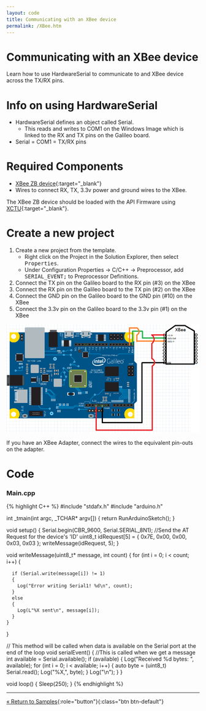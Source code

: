 ```yaml
---
layout: code
title: Communicating with an XBee device
permalink: /XBee.htm
---
```


# Communicating with an XBee device
Learn how to use HardwareSerial to communicate to and XBee device across the TX/RX pins.

# Info on using HardwareSerial

* HardwareSerial defines an object called Serial.
    * This reads and writes to COM1 on the Windows Image which is linked to the RX and TX pins on the Galileo board.<br/>
* Serial = COM1 = TX/RX pins

# Required Components
* [XBee ZB device](http://www.digi.com/products/wireless-wired-embedded-solutions/zigbee-rf-modules/zigbee-mesh-module/xbee-zb-module){:target="_blank"}
* Wires to connect RX, TX, 3.3v power and ground wires to the XBee.

The XBee ZB device should be loaded with the API Firmware using [XCTU](http://www.digi.com/support/productdetail?pid=3352&osvid=57&type=utilities){:target="_blank"}.

# Create a new project

1. Create a new project from the template.
    * Right click on the Project in the Solution Explorer, then select <kbd>Properties</kbd>.
    * Under Configuration Properties -> C/C++ -> Preprocessor, add <kbd>SERIAL_EVENT;</kbd> to Preprocessor Definitions.
1. Connect the TX pin on the Galileo board to the RX pin (#3) on the XBee
1. Connect the RX pin on the Galileo board to the TX pin (#2) on the XBee
1. Connect the GND pin on the Galileo board to the GND pin (#10) on the XBee
1. Connect the 3.3v pin on the Galileo board to the 3.3v pin (#1) on the XBee

<img src="images/XbeeGalileoWiring.png">

If you have an XBee Adapter, connect the wires to the equivalent pin-outs on the adapter.

# Code

### Main.cpp
{% highlight C++ %}
#include "stdafx.h"
#include "arduino.h"

int _tmain(int argc, _TCHAR* argv[])
{
    return RunArduinoSketch();
}

void setup()
{
    Serial.begin(CBR_9600, Serial.SERIAL_8N1);
    //Send the AT Request for the device's 'ID'
    uint8_t idRequest[5] = { 0x7E, 0x00, 0x00, 0x03, 0x03 };
    writeMessage(idRequest, 5);
}

  void writeMessage(uint8_t* message, int count)
  {
    for (int i = 0; i < count; i++)
    {

      if (Serial.write(message[i]) != 1)
      {
        Log("Error writing Serial1! %d\n", count);
      }
      else
      {
        Log(L"%X sent\n", message[i]);
      }
    }
  }

// This method will be called when data is available on the Serial port at the end of the loop
void serialEvent()
{
   //This is called when we get a message
   int available = Serial.available(); 
   if (available) 
  { 
      Log("Received %d bytes: ", available); 
      for (int i = 0; i < available; i++) 
      { 
          auto byte = (uint8_t) Serial.read(); 
          Log("%X,", byte); 
      } 
      Log("\n"); 
   }
}

void loop()
{
    Sleep(250);
}
{% endhighlight %}

---

[&laquo; Return to Samples](SampleApps.htm){:role="button"}{:class="btn btn-default"}

